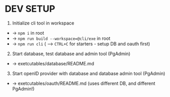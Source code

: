 # DEV SETUP

1. Initialize cli tool in workspace
  - -> `npm i` in root
  - -> `npm run build --workspace=@cli/exe` in root
  - -> `npm run cli` ( --> `CTRL+C` for starters - setup DB and oauth first)

2. Start database, test database and admin tool (PgAdmin)
  - -> exetcutables/database/README.md

3. Start openID provider with database and database admin tool (PgAdmin)
  - -> exetcutables/oauth/README.md (uses different DB, and different PgAdmin!)


